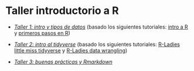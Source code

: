 # Taller introductorio a R

+ [*Taller 1: intro y tipos de datos*](https://github.com/paupereda/rparatodes/blob/master/clase_1/slides_1.pdf) (basado los siguientes tutoriales: 
[intro a R](https://songeo.github.io/introduccion-r-bookdown) y [primeros pasos en R](https://github.com/rivaquiroga/RLadies-Santiago/blob/master/2018-04_taller_primeros_pasos_en_R.Rmd))

+ [*Taller 2: intro al tidyverse*](https://github.com/paupereda/rparatodes/blob/master/clase_2/slides_2.pdf) (basado los siguientes tutoriales: 
[R-Ladies little miss tidyverse](https://slides.com/djnavarro/tidyverse-for-beginners) y [R-Ladies data wrangling](https://github.com/melcrow/RLadies/blob/master/Data_Wrangling.md))

+ [*Taller 3: buenas prácticas y Rmarkdown*](https://github.com/paupereda/rparatodes/blob/master/clase_3/slides_3.pdf)
